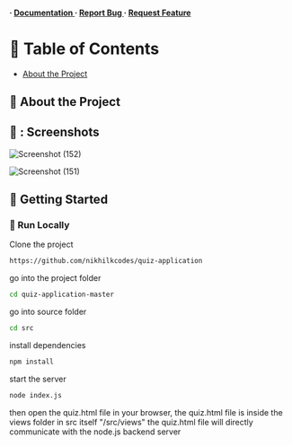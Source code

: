 <h4> <span> · </span> <a href="https://github.com/nikhilkcodes/quiz-application/blob/master/README.md"> Documentation </a> <span> · </span> <a href="https://github.com/nikhilkcodes/quiz-application/issues"> Report Bug </a> <span> · </span> <a href="https://github.com/nikhilkcodes/quiz-application/issues"> Request Feature </a> </h4>


# :notebook_with_decorative_cover: Table of Contents

- [About the Project](#star2-about-the-project)


## :star2: About the Project

## 🌟 : Screenshots
![Screenshot (152)](https://github.com/nikhilkcodes/quiz-application/assets/86142267/dc07c87e-4c77-4af7-8021-25af911dc746)

![Screenshot (151)](https://github.com/nikhilkcodes/quiz-application/assets/86142267/171c39f2-7ef9-4456-b245-04f397baf35e)

## :toolbox: Getting Started

### :running: Run Locally

Clone the project

```bash
https://github.com/nikhilkcodes/quiz-application
```
go into the project folder
```bash
cd quiz-application-master
```
go into source folder
```bash
cd src
```
install dependencies
```bash
npm install
```
start the server
```bash
node index.js
```
then open the quiz.html file in your browser, the quiz.html file is inside the views folder in src itself "/src/views"
the quiz.html file will directly communicate with the node.js backend server
